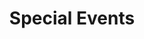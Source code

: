 ---
schema: default
title: Special Events
organization: Special Events & Filming
notes: Details on events from Special Event Permit Applications.
resources:
  - name: Special Events List
    url: >-
      https://datasd-prod.s3.amazonaws.com/special_events/special_events_list_datasd.csv
    format: csv
  - name: Special Events Dictionary
    url: >-
      https://datasd-prod.s3.amazonaws.com/special_events/special_events_listings_dictionary.csv
    format: csv
license: 'http://www.opendefinition.org/licenses/odc-pddl'
maintainer: seaboard
maintainer_email: ''
---